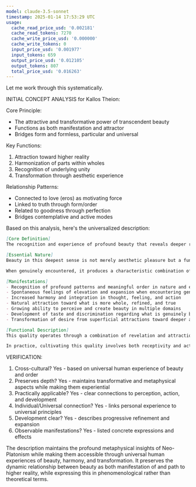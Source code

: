 ```yaml
---
model: claude-3.5-sonnet
timestamp: 2025-01-14 17:53:29 UTC
usage:
  cache_read_price_usd: '0.002181'
  cache_read_tokens: 7270
  cache_write_price_usd: '0.000000'
  cache_write_tokens: 0
  input_price_usd: '0.001977'
  input_tokens: 659
  output_price_usd: '0.012105'
  output_tokens: 807
  total_price_usd: '0.016263'
---
```


Let me work through this systematically.

INITIAL CONCEPT ANALYSIS for Kallos Theion:

Core Principle:
- The attractive and transformative power of transcendent beauty
- Functions as both manifestation and attractor
- Bridges form and formless, particular and universal

Key Functions:
1. Attraction toward higher reality
2. Harmonization of parts within wholes
3. Recognition of underlying unity
4. Transformation through aesthetic experience

Relationship Patterns:
- Connected to love (eros) as motivating force
- Linked to truth through form/order
- Related to goodness through perfection
- Bridges contemplative and active modes

Based on this analysis, here's the universalized description:

```markdown
[Core Definition]
The recognition and experience of profound beauty that reveals deeper reality and draws us toward greater wholeness. It manifests as the harmonic ordering principle in nature, art, thought, and action, serving as both revelation of and pathway to universal truth and goodness.

[Essential Nature]
Beauty in this deepest sense is not merely aesthetic pleasure but a fundamental property of reality that we can experience and align with. It operates as an organizing force that creates harmony from chaos, unity from multiplicity, and meaning from randomness. This quality of beauty acts through attraction rather than compulsion, drawing us naturally toward greater integration, refinement, and truth.

When genuinely encountered, it produces a characteristic combination of joy, recognition, and aspiration - we simultaneously experience delight in what is revealed, recognition of its truth, and desire to more fully realize or embody what we glimpse. This makes beauty a unique bridge between our current state and our highest potential.

[Manifestations]
- Recognition of profound patterns and meaningful order in nature and experience
- Spontaneous feelings of elevation and expansion when encountering genuine beauty
- Increased harmony and integration in thought, feeling, and action
- Natural attraction toward what is more whole, refined, and true
- Growing ability to perceive and create beauty in multiple domains
- Development of taste and discrimination regarding what is genuinely beautiful versus merely pleasant
- Transformation of desire from superficial attractions toward deeper appreciation

[Functional Description]
This quality operates through a combination of revelation and attraction. When we encounter genuine beauty, it temporarily lifts us out of our limited perspective and reveals a more complete vision of reality. This experience creates a natural desire to maintain and deepen that expanded state, gradually refining our perception and increasing our capacity to recognize and respond to beauty in all its forms.

In practice, cultivating this quality involves both receptivity and active engagement. We learn to recognize and open ourselves to beauty's presence in nature, art, ideas, and human excellence while also working to manifest these qualities in our own understanding, character, and creative expression. This creates an upward spiral where increasing recognition of beauty leads to greater embodiment, which in turn enhances our capacity to perceive and create beauty.
```

VERIFICATION:
1. Cross-cultural? Yes - based on universal human experience of beauty and order
2. Preserves depth? Yes - maintains transformative and metaphysical aspects while making them experiential
3. Practically applicable? Yes - clear connections to perception, action, and development
4. Individual/Universal connection? Yes - links personal experience to universal principles
5. Development clear? Yes - describes progressive refinement and expansion
6. Observable manifestations? Yes - listed concrete expressions and effects

The description maintains the profound metaphysical insights of Neo-Platonism while making them accessible through universal human experiences of beauty, harmony, and transformation. It preserves the dynamic relationship between beauty as both manifestation of and path to higher reality, while expressing this in phenomenological rather than theoretical terms.